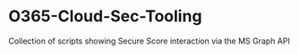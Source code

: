# O365-Cloud-Sec-Tooling
Collection of scripts showing Secure Score interaction via the MS Graph API
